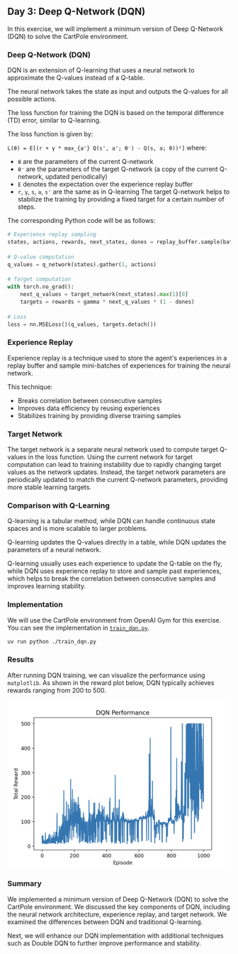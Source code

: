 ## Day 3: Deep Q-Network (DQN)

In this exercise, we will implement a minimum version of Deep Q-Network (DQN) to solve the CartPole environment.

### Deep Q-Network (DQN)

DQN is an extension of Q-learning that uses a neural network to approximate the Q-values instead of a Q-table.

The neural network takes the state as input and outputs the Q-values for all possible actions.

The loss function for training the DQN is based on the temporal difference (TD) error, similar to Q-learning.

The loss function is given by:

```L(θ) = E[(r + γ * max_{a'} Q(s', a'; θ⁻) - Q(s, a; θ))²]```
where:
- `θ` are the parameters of the current Q-network
- `θ⁻` are the parameters of the target Q-network (a copy of the current Q-network, updated periodically)
- `E` denotes the expectation over the experience replay buffer
- `r`, `γ`, `s`, `a`, `s'` are the same as in Q-learning
The target Q-network helps to stabilize the training by providing a fixed target for a certain number of steps.

The corresponding Python code will be as follows:

```python
# Experience replay sampling
states, actions, rewards, next_states, dones = replay_buffer.sample(batch_size)

# Q-value computation
q_values = q_network(states).gather(1, actions)

# Target computation
with torch.no_grad():
    next_q_values = target_network(next_states).max(1)[0]
    targets = rewards + gamma * next_q_values * (1 - dones)

# Loss
loss = nn.MSELoss()(q_values, targets.detach())
```

### Experience Replay
Experience replay is a technique used to store the agent's experiences in a replay buffer and sample mini-batches of experiences for training the neural network.

This technique:
- Breaks correlation between consecutive samples
- Improves data efficiency by reusing experiences
- Stabilizes training by providing diverse training samples

### Target Network

The target network is a separate neural network used to compute target Q-values in the loss function. Using the current network for target computation can lead to training instability due to rapidly changing target values as the network updates. Instead, the target network parameters are periodically updated to match the current Q-network parameters, providing more stable learning targets.

### Comparison with Q-Learning

Q-learning is a tabular method, while DQN can handle continuous state spaces and is more scalable to larger problems.

Q-learning updates the Q-values directly in a table, while DQN updates the parameters of a neural network.

Q-learning usually uses each experience to update the Q-table on the fly, while DQN uses experience replay to store and sample past experiences, which helps to break the correlation between consecutive samples and improves learning stability.

### Implementation

We will use the CartPole environment from OpenAI Gym for this exercise.
You can see the implementation in [`train_dqn.py`](./train_dqn.py).

```bash
uv run python ./train_dqn.py
```

### Results

After running DQN training, we can visualize the performance using `matplotlib`.
As shown in the reward plot below, DQN typically achieves rewards ranging from 200 to 500.

![DQN Performance](dqn-result.png)

### Summary

We implemented a minimum version of Deep Q-Network (DQN) to solve the CartPole environment.
We discussed the key components of DQN, including the neural network architecture, experience replay, and target network.
We examined the differences between DQN and traditional Q-learning.

Next, we will enhance our DQN implementation with additional techniques such as Double DQN to further improve performance and stability.